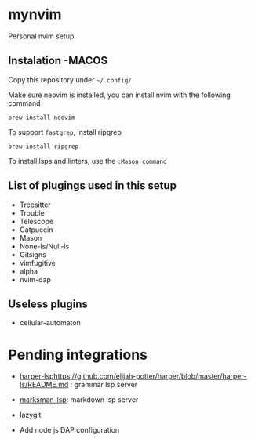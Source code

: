 # mynvim
Personal nvim setup

## Instalation -MACOS

Copy this repository under `~/.config/`

Make sure neovim is installed, you can install nvim with the following command

```shell
brew install neovim
```

To support `fastgrep`, install ripgrep

```shell
brew install ripgrep
```

To install lsps and linters, use the `:Mason command`

## List of plugings used in this setup

- Treesitter
- Trouble
- Telescope
- Catpuccin
- Mason
- None-ls/Null-ls
- Gitsigns
- vimfugitive
- alpha
- nvim-dap 

## Useless plugins 

- cellular-automaton

# Pending integrations

- [harper-lsp]()https://github.com/elijah-potter/harper/blob/master/harper-ls/README.md : grammar lsp server
- [marksman-lsp](https://github.com/artempyanykh/marksman): markdown lsp server

- lazygit 

- Add node js DAP configuration
